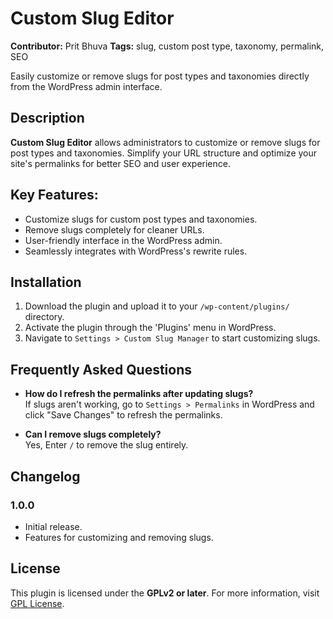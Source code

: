 # Custom Slug Editor

**Contributor:** Prit Bhuva
**Tags:** slug, custom post type, taxonomy, permalink, SEO

Easily customize or remove slugs for post types and taxonomies directly from the WordPress admin interface.

## Description

**Custom Slug Editor** allows administrators to customize or remove slugs for post types and taxonomies. Simplify your URL structure and optimize your site's permalinks for better SEO and user experience.

## Key Features:

- Customize slugs for custom post types and taxonomies.
- Remove slugs completely for cleaner URLs.
- User-friendly interface in the WordPress admin.
- Seamlessly integrates with WordPress's rewrite rules.

## Installation

1. Download the plugin and upload it to your `/wp-content/plugins/` directory.
2. Activate the plugin through the 'Plugins' menu in WordPress.
3. Navigate to `Settings > Custom Slug Manager` to start customizing slugs.

## Frequently Asked Questions

- **How do I refresh the permalinks after updating slugs?**  
  If slugs aren't working, go to `Settings > Permalinks` in WordPress and click "Save Changes" to refresh the permalinks.

- **Can I remove slugs completely?**  
  Yes, Enter `/` to remove the slug entirely.

## Changelog

### 1.0.0
- Initial release.
- Features for customizing and removing slugs.

## License

This plugin is licensed under the **GPLv2 or later**. For more information, visit [GPL License](https://www.gnu.org/licenses/license-list.html#GPLCompatibleLicenses).
